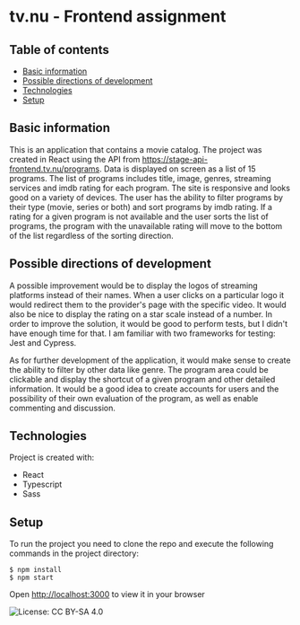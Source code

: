 # tv.nu - Frontend assignment

## Table of contents

- [Basic information](#basic-information)
- [Possible directions of development](#possible-directions-of-development)
- [Technologies](#technologies)
- [Setup](#setup)

## Basic information

This is an application that contains a movie catalog. The project was created in React using the API from https://stage-api-frontend.tv.nu/programs. Data is displayed on screen as a list of 15 programs. The list of programs includes title, image, genres, streaming services and imdb rating for each program. The site is responsive and looks good on a variety of devices.
The user has the ability to filter programs by their type (movie, series or both) and sort programs by imdb rating. If a rating for a given program is not available and the user sorts the list of programs, the program with the unavailable rating will move to the bottom of the list regardless of the sorting direction.

## Possible directions of development

A possible improvement would be to display the logos of streaming platforms instead of their names. When a user clicks on a particular logo it would redirect them to the provider's page with the specific video.
It would also be nice to display the rating on a star scale instead of a number.
In order to improve the solution, it would be good to perform tests, but I didn't have enough time for that.
I am familiar with two frameworks for testing: Jest and Cypress.

As for further development of the application, it would make sense to create the ability to filter by other data like genre. The program area could be clickable and display the shortcut of a given program and other detailed information. It would be a good idea to create accounts for users and the possibility of their own evaluation of the program, as well as enable commenting and discussion.

## Technologies

Project is created with:

- React
- Typescript
- Sass

## Setup

To run the project you need to clone the repo and execute the following commands in the project directory:

```
$ npm install
$ npm start
```

Open [http://localhost:3000](http://localhost:3000) to view it in your browser

![License: CC BY-SA 4.0](https://img.shields.io/badge/License-CC_BY--SA_4.0-lightgrey.svg)
